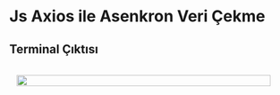 # Js Axios ile Asenkron Veri Çekme

## Terminal Çıktısı
<br>
<div style="display: flex; justify-content:center;">
<img src="https://i.hizliresim.com/sv7htfn.JPG" style="width:95%" />
</div>

